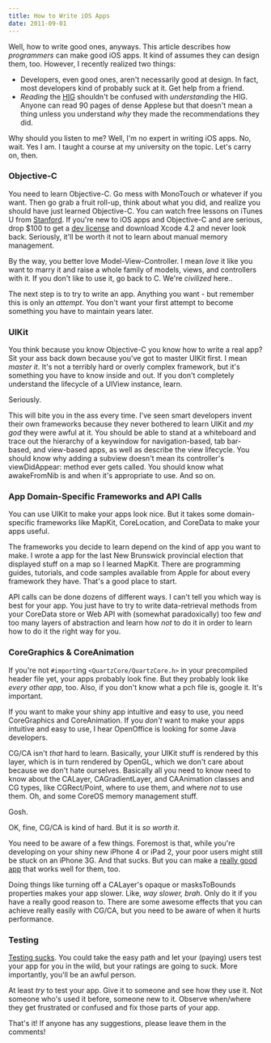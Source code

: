 ```yaml
---
title: How to Write iOS Apps
date: 2011-09-01
---
```


Well, how to write good ones, anyways. This article describes how _programmers_ can make good iOS apps. It kind of assumes they can design them, too. However, I recently realized two things:

- Developers, even good ones, aren't necessarily good at design. In fact, most developers kind of probably suck at it. Get help from a friend.
- _Reading_ the [HIG](http://developer.apple.com/library/ios/#documentation/userexperience/conceptual/mobilehig/IconsImages/IconsImages.html) shouldn't be confused with _understanding_ the HIG. Anyone can read 90 pages of dense Applese but that doesn't mean a thing unless you understand _why_ they made the recommendations they did.

Why should you listen to me? Well, I'm no expert in writing iOS apps. No, wait. Yes I am. I taught a course at my university on the topic. Let's carry on, then.

### Objective-C

You need to learn Objective-C. Go mess with MonoTouch or whatever if you want. Then go grab a fruit roll-up, think about what you did, and realize you should have just learned Objective-C. You can watch free lessons on iTunes U from [Stanford](http://itunes.apple.com/us/podcast/cs193p-student-final-projects/id395605774?i=90218598). If you're new to iOS apps and Objective-C and are serious, drop $100 to get a [dev license](http://developer.apple.com/programs/which-program/) and download Xcode 4.2 and never look back. Seriously, it'll be worth it not to learn about manual memory management.

By the way, you better love Model-View-Controller. I mean _love_ it like you want to marry it and raise a whole family of models, views, and controllers with it. If you don't like to use it, go back to C. We're _civilized_ here..

The next step is to try to write an app. Anything you want - but remember this is only an _attempt_. You don't want your first attempt to become something you have to maintain years later.

### UIKit

You think because you know Objective-C you know how to write a real app? Sit your ass back down because you've got to master UIKit first. I mean _master it_. It's not a terribly hard or overly complex framework, but it's something you have to know inside and out. If you don't completely understand the lifecycle of a UIView instance, learn.

Seriously.

This will bite you in the ass every time. I've seen smart developers invent their own frameworks because they never bothered to learn UIKit and _my god_ they were awful at it. You should be able to stand at a whiteboard and trace out the hierarchy of a keywindow for navigation-based, tab bar-based, and view-based apps, as well as describe the view lifecycle. You should know why adding a subview doesn't mean its controller's viewDidAppear: method ever gets called. You should know what awakeFromNib is and when it's appropriate to use. And so on.

### App Domain-Specific Frameworks and API Calls

You can use UIKit to make your apps look nice. But it takes some domain-specific frameworks like MapKit, CoreLocation, and CoreData to make your apps useful.

The frameworks you decide to learn depend on the kind of app you want to make. I wrote a app for the last New Brunswick provincial election that displayed stuff on a map so I learned MapKit. There are programming guides, tutorials, and code samples available from Apple for about every framework they have. That's a good place to start.

API calls can be done dozens of different ways. I can't tell you which way is best for your app. You just have to try to write data-retrieval methods from your CoreData store or Web API with (somewhat paradoxically) too few _and_ too many layers of abstraction and learn how _not_ to do it in order to learn how to do it the right way for you.

### CoreGraphics & CoreAnimation

If you're not `#import`ing `<QuartzCore/QuartzCore.h>` in your precompiled header file yet, your apps probably look fine. But they probably look like _every other app_, too. Also, if you don't know what a pch file is, google it. It's important.

If you want to make your shiny app intuitive and easy to use, you need CoreGraphics and CoreAnimation. If you _don't_ want to make your apps intuitive and easy to use, I hear OpenOffice&nbsp;is looking for some Java developers.

CG/CA isn't _that_ hard to learn. Basically, your UIKit stuff is rendered by this layer, which is in turn rendered by OpenGL, which we don't care about because we don't hate ourselves. Basically all you need to know need to know about the CALayer, CAGradientLayer, and CAAnimation classes and CG types, like CGRect/Point, where to use them, and where _not_ to use them.&nbsp;Oh, and some CoreOS memory management stuff.

Gosh.

OK, fine, CG/CA is kind of hard. But it is _so worth it_.

You need to be aware of a few things. Foremost is that, while you're developing on your shiny new iPhone 4 or iPad 2, your poor users might still be stuck on an iPhone 3G. And that sucks. But you can make a [really good app](http://twitter.com/#!/tapi/status/109334914628984832) that works well for them, too.

Doing things like turning off a CALayer's opaque or masksToBounds properties makes your app slower. Like,&nbsp;_way slower, brah_. Only do it if you have a really good reason to. There are some awesome effects that you can achieve really easily with CG/CA, but you need to be aware of when it hurts performance.

### Testing

[Testing sucks](http://27.media.tumblr.com/tumblr_loy7vaGhOH1qci335o1_500.jpg). You could take the easy path and let your (paying) users test your app for you in the wild, but your ratings are going to suck. More importantly, you'll be an awful person.

At least _try_ to test your app. Give it to someone and see how they use it. Not someone who's used it before, someone new to it. Observe when/where they get frustrated or confused and fix those parts of your app.

That's it! If anyone has any suggestions, please leave them in the comments!
